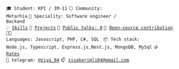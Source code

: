 <code>🎓 Student: KPI / IM-11</code>
<code>⚪ Community: Metarhia</code>
<code>👷 Speciality: Software engineer / Backend</code><br>
<code>💡 [Skills](SKILLS.md)</code>
<code>🧻 [Projects](PROJECTS.md)</code>
<code>📢 [Public talks: 0](TALKS.md)</code>
<code>👀 [Open-source contribution](CONTRIBUTION.md)</code><br>
<code>🧑‍💻 Languages: Javascript, PHP, C#, SQL </code>
<code>📦 Tech stack: Node.js, Typescript, Express.js,Nest.js, MongoDB, MySql</code>
<code>🪙 [Rates](RATES.md)</code><br>
<code>💬 telegram: [@ziya_04](https://telegram.me/ziya_04)</code>
<code>📫 [ziyakerimli04@gmail.com](mailto:ziyakerimli04@gmail.com)</code>
